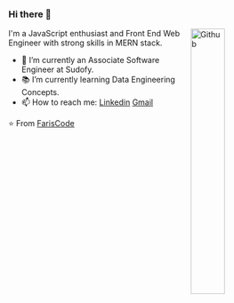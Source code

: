 ### Hi there 👋

<img width="35%" align="right" alt="Github" src="https://user-images.githubusercontent.com/48678280/88862734-4903af80-d201-11ea-968b-9c939d88a37c.gif" />

I'm a JavaScript enthusiast and Front End Web Engineer with strong skills in MERN stack.

- 🔭 I’m currently an Associate Software Engineer at Sudofy.
- 📚 I’m currently learning Data Engineering Concepts.
- 📫 How to reach me: [Linkedin](https://www.linkedin.com/in/fariscode) [Gmail](mailto:farizjilani@gmail.com)

⭐️ From [FarisCode](https://github.com/FarisCode)
